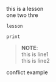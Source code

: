 this is a lesson <br>
one two thre

``lesson``

```
print

```

>__NOTE__: <br>
>this is line1 <br>
>this is line2

conflict example